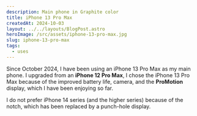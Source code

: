 ```yaml
---
description: Main phone in Graphite color 
title: iPhone 13 Pro Max
createdAt: 2024-10-03 
layout: ../../layouts/BlogPost.astro
heroImage: /src/assets/iphone-13-pro-max.jpg 
slug: iphone-13-pro-max
tags:
  - uses 
---
```


Since October 2024, I have been using an iPhone 13 Pro Max as my main phone. 
I upgraded from an **iPhone 12 Pro Max**, I chose the iPhone 13 Pro Max because of the improved battery life, camera, and the **ProMotion** display, which I have been enjoying so far. 

I do not prefer iPhone 14 series (and the higher series) because of the notch, which has been replaced by a punch-hole display. 
